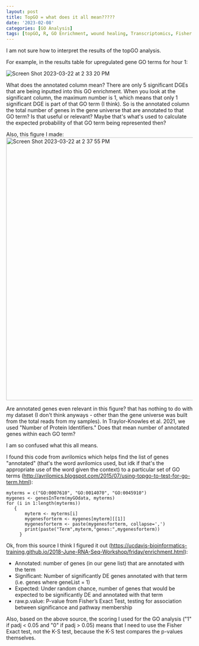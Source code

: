 ```yaml
---
layout: post
title: TopGO = what does it all mean?????
date: '2023-02-08'
categories: [GO Analysis]
tags: [topGO, R, GO Enrichment, wound healing, Transcriptomics, Fisher Exact Test]
---
```


I am not sure how to interpret the results of the topGO analysis.

For example, in the results table for upregulated gene GO terms for hour 1:

![Screen Shot 2023-03-22 at 2 33 20 PM](https://user-images.githubusercontent.com/56000927/227004112-1b354047-b24b-46a2-9d3c-3c6db7625ca4.png)

What does the annotated column mean? There are only 5 significant DGEs that are being inputted into this GO enrichment. When you look at the significant column, the maximum number is 1, which means that only 1 significant DGE is part of that GO term (I think). So is the annotated column the total number of genes in the gene universe that are annotated to that GO term? Is that useful or relevant? Maybe that's what's used to calculate the expected probability of that GO term being represented then? 

Also, this figure I made: 
<img width="709" alt="Screen Shot 2023-03-22 at 2 37 55 PM" src="https://user-images.githubusercontent.com/56000927/227004705-8afaabb9-df08-4a69-b85a-70cdd6d73a2c.png">

Are annotated genes even relevant in this figure? that has nothing to do with my dataset (I don't think anyways - other than the gene universe was built from the total reads from my samples). In Traylor-Knowles et al. 2021, we used "Number of Protein Identifiers." Does that mean number of annotated genes within each GO term? 

I am so confused what this all means.

I found this code from avrilomics which helps find the list of genes "annotated" (that's the word avrilomics used, but idk if that's the appropriate use of the word given the context) to a particular set of GO terms (http://avrilomics.blogspot.com/2015/07/using-topgo-to-test-for-go-term.html):

```{r}
myterms = c("GO:0007610", "GO:0014070", "GO:0045910")
mygenes <- genesInTerm(myGOdata, myterms)
for (i in 1:length(myterms))
   {
       myterm <- myterms[i]
       mygenesforterm <- mygenes[myterm][[1]]
       mygenesforterm <- paste(mygenesforterm, collapse=',')
       print(paste("Term",myterm,"genes:",mygenesforterm))
     }
```

Ok, from this source I think I figured it out (https://ucdavis-bioinformatics-training.github.io/2018-June-RNA-Seq-Workshop/friday/enrichment.html):

- Annotated: number of genes (in our gene list) that are annotated with the term
- Significant: Number of significantly DE genes annotated with that term (i.e. genes where geneList = 1)
- Expected: Under random chance, number of genes that would be expected to be significantly DE and annotated with that term
- raw.p.value: P-value from Fisher’s Exact Test, testing for association between significance and pathway membership

Also, based on the above source, the scoring I used for the GO analysis ("1" if padj < 0.05 and "0" if padj > 0.05) means that I need to use the Fisher Exact test, not the K-S test, because the K-S test compares the p-values themselves. 
